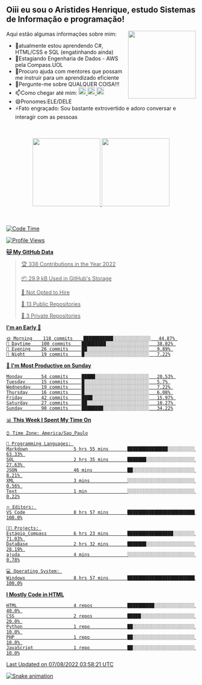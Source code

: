 ## Oiii eu sou o Aristides Henrique, estudo Sistemas de Informação e programação!

<div >
Aqui estão algumas informações sobre mim:<img align="right" height="180em" src="https://user-images.githubusercontent.com/97318481/177042589-45d62122-82a9-4a32-b3a7-87b322825b2f.png">
</div>

- 🌱atualmente estou aprendendo C#, HTML/CSS e SQL (engatinhando ainda)
- 👯Estagiando Engenharia de Dados - AWS pela Compass.UOL
- 🤔Procuro ajuda com mentores que possam me instruir para um aprendizado eficiente
- 💬Pergunte-me sobre QUALQUER COISA!!!
- 📫Como chegar até mim:
  <a href="https://www.instagram.com/aryhenry/" target="_blank">
  <img src="https://img.shields.io/badge/-Instagram-%23E4405F?style=for-the-badge&logo=instagram&logoColor=black" height="20px">
  </a>
  <a href="https://www.linkedin.com/in/aristides-henrique/" target="_blank">
  <img src="https://img.shields.io/badge/-LinkedIn-%230077B5?style=for-the-badge&logo=linkedin&logoColor=black" height="20px">
  </a> 
  <a href="mailto:arihenriqueuna@gmail.com">
  <img src="https://img.shields.io/badge/-Gmail-%23333?style=for-the-badge&logo=gmail&logoColor=white" height="20px">
  </a>
- 😄Pronomes:ELE/DELE
- ⚡Fato engraçado: Sou bastante extrovertido e adoro conversar e interagir com as pessoas
<br/>
<br/>
<div align="center">
  <a href="https://github.com/arihenrique">
  <img height="180em" src="https://github-readme-stats.vercel.app/api?username=arihenrique&show_icons=true&theme=dracula&include_all_commits=true&count_private=true"/>
  <img height="180em" src="https://github-readme-stats.vercel.app/api/top-langs/?username=arihenrique&layout=compact&langs_count=7&theme=dracula"/>
</div><br/><br/>

<!--START_SECTION:waka-->
![Code Time](http://img.shields.io/badge/Code%20Time-0%20secs-blue)

![Profile Views](http://img.shields.io/badge/Profile%20Views-14-blue)

**🐱 My GitHub Data** 

> 🏆 338 Contributions in the Year 2022
 > 
> 📦 29.9 kB Used in GitHub's Storage 
 > 
> 🚫 Not Opted to Hire
 > 
> 📜 13 Public Repositories 
 > 
> 🔑 3 Private Repositories  
 > 
**I'm an Early 🐤** 

```text
🌞 Morning    118 commits    ███████████░░░░░░░░░░░░░░   44.87% 
🌆 Daytime    100 commits    █████████░░░░░░░░░░░░░░░░   38.02% 
🌃 Evening    26 commits     ██░░░░░░░░░░░░░░░░░░░░░░░   9.89% 
🌙 Night      19 commits     █░░░░░░░░░░░░░░░░░░░░░░░░   7.22%

```
📅 **I'm Most Productive on Sunday** 

```text
Monday       54 commits     █████░░░░░░░░░░░░░░░░░░░░   20.53% 
Tuesday      15 commits     █░░░░░░░░░░░░░░░░░░░░░░░░   5.7% 
Wednesday    19 commits     █░░░░░░░░░░░░░░░░░░░░░░░░   7.22% 
Thursday     16 commits     █░░░░░░░░░░░░░░░░░░░░░░░░   6.08% 
Friday       42 commits     ████░░░░░░░░░░░░░░░░░░░░░   15.97% 
Saturday     27 commits     ██░░░░░░░░░░░░░░░░░░░░░░░   10.27% 
Sunday       90 commits     ████████░░░░░░░░░░░░░░░░░   34.22%

```


📊 **This Week I Spent My Time On** 

```text
⌚︎ Time Zone: America/Sao_Paulo

💬 Programming Languages: 
Markdown                 5 hrs 55 mins       ███████████████░░░░░░░░░░   63.33% 
SQL                      2 hrs 35 mins       ███████░░░░░░░░░░░░░░░░░░   27.63% 
JSON                     46 mins             ██░░░░░░░░░░░░░░░░░░░░░░░   8.21% 
XML                      3 mins              ░░░░░░░░░░░░░░░░░░░░░░░░░   0.56% 
Text                     1 min               ░░░░░░░░░░░░░░░░░░░░░░░░░   0.22%

🔥 Editors: 
VS Code                  8 hrs 57 mins       █████████████████████████   100.0%

🐱‍💻 Projects: 
Estágio_Compass          6 hrs 23 mins       █████████████████░░░░░░░░   71.03% 
DataBase                 2 hrs 32 mins       ███████░░░░░░░░░░░░░░░░░░   28.19% 
ajuda                    4 mins              ░░░░░░░░░░░░░░░░░░░░░░░░░   0.78%

💻 Operating System: 
Windows                  8 hrs 57 mins       █████████████████████████   100.0%

```

**I Mostly Code in HTML** 

```text
HTML                     4 repos             ██████████░░░░░░░░░░░░░░░   40.0% 
CSS                      2 repos             █████░░░░░░░░░░░░░░░░░░░░   20.0% 
Python                   1 repo              ██░░░░░░░░░░░░░░░░░░░░░░░   10.0% 
PHP                      1 repo              ██░░░░░░░░░░░░░░░░░░░░░░░   10.0% 
JavaScript               1 repo              ██░░░░░░░░░░░░░░░░░░░░░░░   10.0%

```



 Last Updated on 07/08/2022 03:58:21 UTC
<!--END_SECTION:waka-->

![Snake animation](https://github.com/arihenrique/arihenrique/blob/output/github-contribution-grid-snake.svg)
